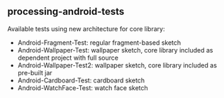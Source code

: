 ## processing-android-tests

Available tests using new architecture for core library:

* Android-Fragment-Test: regular fragment-based sketch
* Android-Wallpaper-Test: wallpaper sketch, core library included as dependent project with full source
* Android-Wallpaper-Test2: wallpaper sketch, core library included as pre-built jar
* Android-Cardboard-Test:	cardboard sketch
* Android-WatchFace-Test:	watch face sketch

